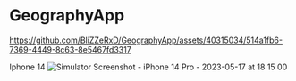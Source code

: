 # GeographyApp


https://github.com/BliZZeRxD/GeographyApp/assets/40315034/514a1fb6-7369-4449-8c63-8e5467fd3317

Iphone 14
![Simulator Screenshot - iPhone 14 Pro - 2023-05-17 at 18 15 00](https://github.com/BliZZeRxD/GeographyApp/assets/40315034/8e88460f-b1e0-4dc9-82ed-c32b0b46b3d6)
